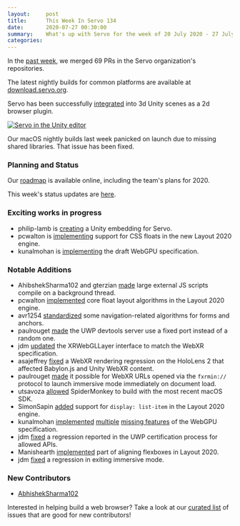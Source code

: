 ```yaml
---
layout:     post
title:      This Week In Servo 134
date:       2020-07-27 00:30:00
summary:    What's up with Servo for the week of 20 July 2020 - 27 July 2020
categories:
---
```


In the [past week](https://github.com/pulls?utf8=%E2%9C%93&q=is%3Apr+is%3Amerged+closed%3A2020-07-20..2020-07-27+user%3Aservo+),
we merged 69 PRs in the Servo organization's repositories.

The latest nightly builds for common platforms are available at [download.servo.org](https://download.servo.org/).

Servo has been successfully [integrated](https://blog.mozvr.com/a-browser-plugin-for-unity/) into 3d Unity scenes as a 2d browser plugin.

[![Servo in the Unity editor](https://img.youtube.com/vi/NoEzDAYlflE/0.jpg)](https://www.youtube.com/watch?v=NoEzDAYlflE)

Our macOS nightly builds last week panicked on launch due to missing shared libraries. That issue has been fixed.

### Planning and Status

Our [roadmap](https://github.com/servo/servo/wiki/Roadmap) is available online, including the team's plans for 2020.

This week's status updates are [here](https://build.servo.org/standups/).

### Exciting works in progress

- philip-lamb is [creating](https://github.com/MozillaReality/servo-unity/) a Unity embedding for Servo.
- pcwalton is [implementing](https://github.com/servo/servo/pull/27216) support for CSS floats in the new Layout 2020 engine.
- kunalmohan is [implementing](https://github.com/servo/servo/projects/24) the draft WebGPU specification.

### Notable Additions

* AhibshekSharma102 and gterzian [made](https://github.com/servo/servo/pull/26710) large external JS scripts compile on a background thread.
* pcwalton [implemented](https://github.com/servo/servo/pull/27216) core float layout algorithms in the Layout 2020 engine.
* avr1254 [standardized](https://github.com/servo/servo/pull/272990) some navigation-related algorithms for forms and anchors.
* paulrouget [made](https://github.com/servo/servo/pull/27304) the UWP devtools server use a fixed port instead of a random one.
* jdm [updated](https://github.com/servo/servo/pull/27313) the XRWebGLLayer interface to match the WebXR specification.
* asajeffrey [fixed](https://github.com/servo/servo/pull/27316) a WebXR rendering regression on the HoloLens 2 that affected Babylon.js and Unity WebXR content.
* paulrouget [made](https://github.com/servo/servo/pull/27325) it possible for WebXR URLs opened via the `fxrmin://` protocol to launch immersive mode immediately on document load.
* utsavoza [allowed](https://github.com/servo/mozjs/pull/256) SpiderMonkey to build with the most recent macOS SDK.
* SimonSapin [added](https://github.com/servo/servo/pull/27385) support for `display: list-item` in the Layout 2020 engine.
* kunalmohan [implemented](https://github.com/servo/servo/pull/27389) [multiple](https://github.com/servo/servo/pull/27329) [missing features](https://github.com/servo/servo/pull/27348) of the WebGPU specification.
* jdm [fixed](https://github.com/servo/servo/pull/27368) a regression reported in the UWP certification process for allowed APIs.
* Manishearth [implemented](https://github.com/servo/servo/pull/27339) part of aligning flexboxes in Layout 2020.
* jdm [fixed](https://github.com/servo/webxr/pull/186) a regression in exiting immersive mode.

### New Contributors

- [AbhishekSharma102](https://github.com/AbhishekSharma102)

Interested in helping build a web browser? Take a look at our [curated list](https://starters.servo.org/) of issues that are good for new contributors!
